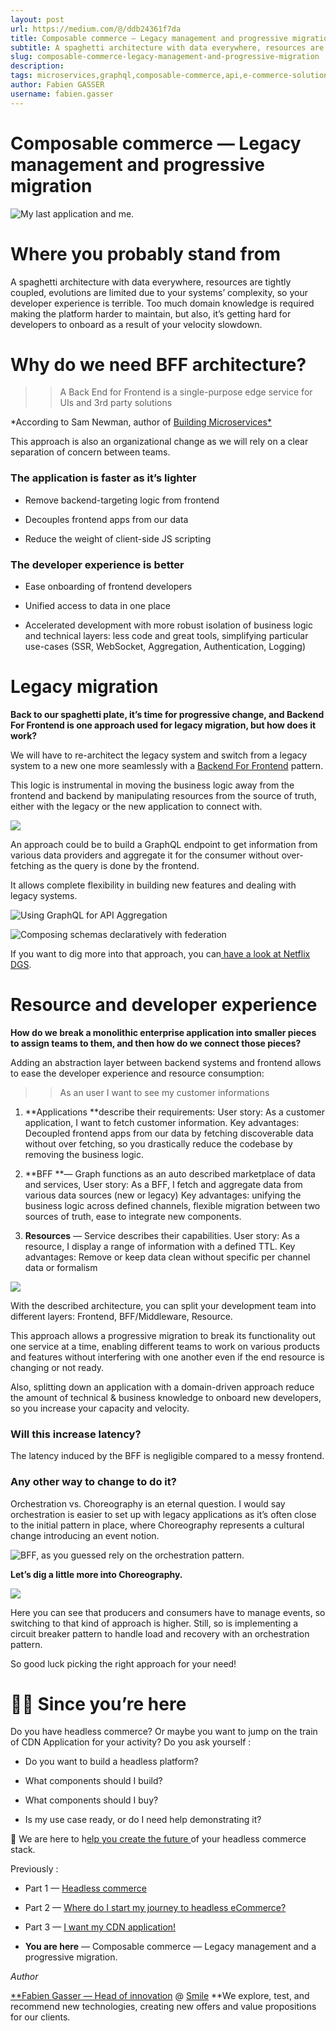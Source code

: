 ```yaml
---
layout: post
url: https://medium.com/@/ddb24361f7da
title: Composable commerce — Legacy management and progressive migration
subtitle: A spaghetti architecture with data everywhere, resources are tightly coupled, evolutions are limited due to your systems’ complexity, …
slug: composable-commerce-legacy-management-and-progressive-migration
description: 
tags: microservices,graphql,composable-commerce,api,e-commerce-solution
author: Fabien GASSER
username: fabien.gasser
---
```


# Composable commerce — Legacy management and progressive migration

![My last application and me.](/assets/images/posts/0*cIIwH7NKrkGhs1RP)

# Where you probably stand from

A spaghetti architecture with data everywhere, resources are tightly coupled, evolutions are limited due to your systems’ complexity, so your developer experience is terrible. Too much domain knowledge is required making the platform harder to maintain, but also, it’s getting hard for developers to onboard as a result of your velocity slowdown.

# Why do we need BFF architecture?

>> A Back End for Frontend is a single-purpose edge service for UIs and 3rd party solutions

*According to Sam Newman, author of [Building Microservices*](https://www.amazon.fr/Building-Microservices-Sam-Newman/dp/1491950358)

This approach is also an organizational change as we will rely on a clear separation of concern between teams.

### The application is faster as it’s lighter

* Remove backend-targeting logic from frontend

* Decouples frontend apps from our data

* Reduce the weight of client-side JS scripting

### The developer experience is better

* Ease onboarding of frontend developers

* Unified access to data in one place

* Accelerated development with more robust isolation of business logic and technical layers: less code and great tools, simplifying particular use-cases (SSR, WebSocket, Aggregation, Authentication, Logging)

# Legacy migration

**Back to our spaghetti plate, it’s time for progressive change, and Backend For Frontend is one approach used for legacy migration, but how does it work?**

We will have to re-architect the legacy system and switch from a legacy system to a new one more seamlessly with a [Backend For Frontend](https://samnewman.io/patterns/architectural/bff/) pattern.

This logic is instrumental in moving the business logic away from the frontend and backend by manipulating resources from the source of truth, either with the legacy or the new application to connect with.

![](/assets/images/posts/1*MdhzUWZMpxVnnJgvBol6hg.png)

An approach could be to build a GraphQL endpoint to get information from various data providers and aggregate it for the consumer without over-fetching as the query is done by the frontend.

It allows complete flexibility in building new features and dealing with legacy systems.

![Using GraphQL for API Aggregation](/assets/images/posts/1*QaimeFU5BJ-_lQPuudXaqg.png)

![Composing schemas declaratively with federation](/assets/images/posts/0*jpt9dSa9BHDLjJCb.png)

If you want to dig more into that approach, you can[ have a look at Netflix DGS](https://netflixtechblog.com/how-netflix-scales-its-api-with-graphql-federation-part-1-ae3557c187e2).

# Resource and developer experience

**How do we break a monolithic enterprise application into smaller pieces to assign teams to them, and then how do we connect those pieces?**

Adding an abstraction layer between backend systems and frontend allows to ease the developer experience and resource consumption:

>> As an user I want to see my customer informations

1. **Applications **describe their requirements:
User story: As a customer application, I want to fetch customer information.
Key advantages: Decoupled frontend apps from our data by fetching discoverable data without over fetching, so you drastically reduce the codebase by removing the business logic.

1. **BFF **— Graph functions as an auto described marketplace of data and services, 
User story: As a BFF, I fetch and aggregate data from various data sources (new or legacy)
Key advantages: unifying the business logic across defined channels, flexible migration between two sources of truth, ease to integrate new components.

1. **Resources** — Service describes their capabilities.
User story: As a resource, I display a range of information with a defined TTL.
Key advantages: Remove or keep data clean without specific per channel data or formalism

![](/assets/images/posts/1*T2oO34dafeeuQv44rV6gwg.png)

With the described architecture, you can split your development team into different layers: Frontend, BFF/Middleware, Resource.

This approach allows a progressive migration to break its functionality out one service at a time, enabling different teams to work on various products and features without interfering with one another even if the end resource is changing or not ready.

Also, splitting down an application with a domain-driven approach reduce the amount of technical & business knowledge to onboard new developers, so you increase your capacity and velocity.

### Will this increase latency?

The latency induced by the BFF is negligible compared to a messy frontend.

### Any other way to change to do it?

Orchestration vs. Choreography is an eternal question. I would say orchestration is easier to set up with legacy applications as it’s often close to the initial pattern in place, where Choreography represents a cultural change introducing an event notion.

![BFF, as you guessed rely on the orchestration pattern.](/assets/images/posts/1*z4r6JsQZgXdLgzraZtlhRg.png)

**Let’s dig a little more into Choreography.**

![](/assets/images/posts/1*G4_ZaDW4gHk9WjuGbIiFkA.png)

Here you can see that producers and consumers have to manage events, so switching to that kind of approach is higher. Still, so is implementing a circuit breaker pattern to handle load and recovery with an orchestration pattern.

So good luck picking the right approach for your need!

# 🙋‍♂️ Since you’re here

Do you have headless commerce? Or maybe you want to jump on the train of CDN Application for your activity? Do you ask yourself :

* Do you want to build a headless platform?

* What components should I build?

* What components should I buy?

* Is my use case ready, or do I need help demonstrating it?

‍💪 We are here to h[elp you create the future ](https://www.smile.eu/en/contact)of your headless commerce stack.

Previously :

* Part 1 — [Headless commerce](https://medium.com/smileinnovation/headless-commerce-187fbe19f075)

* Part 2 — [Where do I start my journey to headless eCommerce?](https://medium.com/smileinnovation/where-do-i-start-my-journey-to-headless-ecommerce-27a7043f29dd)

* Part 3 — [I want my CDN application!](https://medium.com/smileinnovation/i-want-my-cdn-application-c3c5dd224058)

* **You are here** — Composable commerce — Legacy management and a progressive migration.

*Author*

[**Fabien Gasser — Head of innovation](https://www.linkedin.com/in/fgasser/) @ [Smile](https://innovation.smile.eu/)
**We explore, test, and recommend new technologies, creating new offers and value propositions for our clients.


